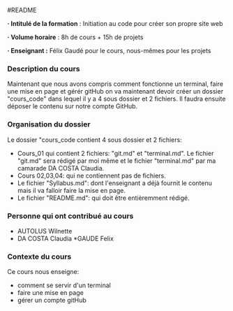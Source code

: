 #README

**· Intitulé de la formation** : Initiation au code pour créer son propre site web

**· Volume horaire** : 8h de cours + 15h de projets

**· Enseignant :** Félix Gaudé pour le cours, nous-mêmes pour les projets


 ### Description du cours
 Maintenant que nous avons compris comment fonctionne un terminal, faire une mise en page et gérér gitHub on va maintenant devoir créer un dossier "cours_code" dans lequel il y a 4 sous dossier et 2 fichiers.
 Il faudra ensuite déposer le contenu sur notre compte GitHub.


### Organisation du dossier
Le dossier "cours_code contient 4 sous dossier et 2 fichiers:
* Cours_01 qui contient 2 fichiers: "git.md" et "terminal.md". Le fichier "git.md" sera rédigé par moi même et le fichier "terminal.md" par ma camarade DA COSTA Claudia.
* Cours 02,03,04: qui ne contiennent pas de fichiers.
* Le fichier "Syllabus.md": dont l'enseignant a déjà fournit le contenu mais il va falloir faire la mise en page.
* Le fichier "README.md": qui doit être entièremment rédigé.


### Personne qui ont contribué au cours
* AUTOLUS Wilnette
* DA COSTA Claudia
*GAUDE Felix


### Contexte du cours
Ce cours nous enseigne: 
* comment se servir d'un terminal
* faire une mise en page
* gérer un compte gitHub
